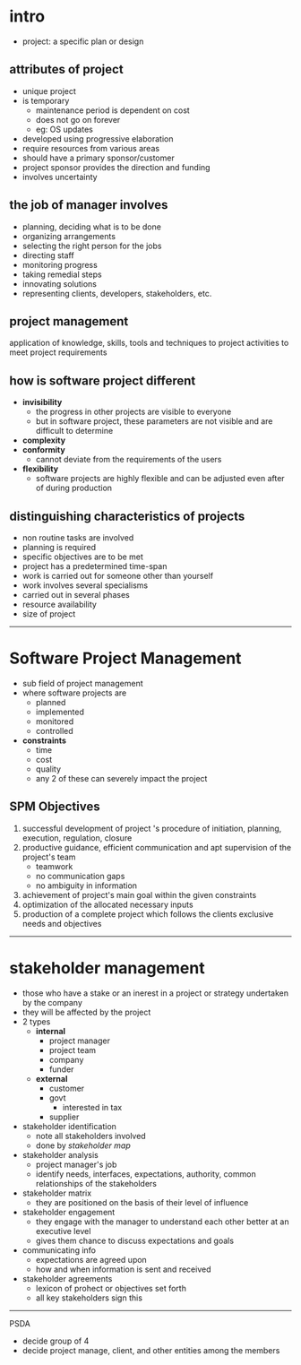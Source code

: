 # intro
- project: a specific plan or design

##  attributes of project
- unique project
- is temporary
	- maintenance period is dependent on cost
	- does not go on forever
	- eg: OS updates
- developed using progressive elaboration
- require resources from various areas
- should have a primary sponsor/customer
- project sponsor provides the direction and funding
- involves uncertainty

## the job of manager involves
- planning, deciding what is to be done
- organizing arrangements
- selecting the right person for the jobs
- directing staff
- monitoring progress
- taking remedial steps 
- innovating solutions
- representing clients, developers, stakeholders, etc.
 
## project management
application of knowledge, skills, tools and techniques to project activities to meet project requirements

## how is software project different
- **invisibility**
	- the progress in other projects are visible to everyone
	- but in software project, these parameters are not visible and are difficult to determine
- **complexity**
- **conformity**
	- cannot deviate from the requirements of the users
- **flexibility**
	- software projects are highly flexible and can be adjusted even after of during production

## distinguishing characteristics of projects
- non routine tasks are involved
- planning is required
- specific objectives are to be met
- project has a predetermined time-span
- work is carried out for someone other than yourself
- work involves several specialisms
- carried out in several phases
- resource availability
- size of project

---
# Software Project Management
- sub field of project management
- where software projects are 
	- planned
	- implemented
	- monitored
	- controlled
- **constraints**
	- time
	- cost
	- quality
	- any 2 of these can severely impact the project

## SPM Objectives
1. successful development of project 's procedure of initiation, planning, execution, regulation, closure
2. productive guidance, efficient communication and apt supervision of the project's team
	- teamwork
	- no communication gaps
	- no ambiguity in information
3. achievement of project's main goal within the given constraints
4. optimization of the allocated necessary inputs 
5. production of a complete project which follows the clients exclusive needs and objectives

---
# stakeholder management
- those who have a stake or an inerest in a project or strategy undertaken by the company
- they will be affected by the project
- 2 types
	- **internal**
		- project manager
		- project team
		- company
		- funder
	- **external**
		- customer
		- govt
			- interested in tax
		- supplier
- stakeholder identification
	- note all stakeholders involved
	- done by *stakeholder map*
- stakeholder analysis
	- project manager's job
	- identify needs, interfaces, expectations, authority, common relationships of the stakeholders
- stakeholder matrix
	- they are positioned on the basis of their level of influence
- stakeholder engagement
	- they engage with the manager to understand each other better at an executive level
	- gives them chance to discuss expectations and goals
- communicating info
	- expectations are agreed upon
	- how and when information is sent and received
- stakeholder agreements
	- lexicon of prohect or objectives set forth
	- all key stakeholders sign this 


---
PSDA
- decide group of 4
- decide project manage, client, and other entities among the members